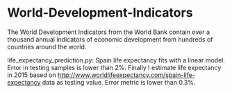 # World-Development-Indicators
The World Development Indicators from the World Bank contain over a thousand annual indicators of economic development from hundreds of countries around the world.

life_expectancy_prediction.py: Spain life expectancy fits with a linear model. Error in testing samples is lower than 2%. Finally I estimate life expectancy in 2015 based on http://www.worldlifeexpectancy.com/spain-life-expectancy data as testing value. Error metric is lower than 0.3%.
